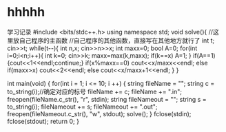 # hhhhh
学习记录
#include <bits/stdc++.h>
using namespace std;
void solve(){
	//这里放自己程序的主函数
	//自己程序的其他函数，直接写在其他地方就行了
	int t;
    cin>>t;
    while(t--){
        int n,x;
        cin>>n>>x;
        int maxx=0;
        bool A=0;
        for(int i=0;i<n;i++){
            int k=0;
            cin>>k;
            maxx=max(k,maxx);
            if(k==x) A=1;
        }
        if(A==1){cout<<1<<endl;continue;}
        if(x%maxx==0) cout<<x/maxx<<endl;
        else if(maxx>x) cout<<2<<endl;
        else cout<<x/maxx+1<<endl;
    }
}

int main(void)
{
    for(int i = 1; i <= 10; i ++)
    {
      string fileName = "";
      string c = to_string(i);//确定对应的标号
      fileName += c;
      fileName += ".in";
      freopen(fileName.c_str(), "r", stdin);
      string fileNameout = "";
      string s = to_string(i);
      fileNameout += s;
      fileNameout += ".out";
      freopen(fileNameout.c_str(), "w", stdout);
      solve();
    }
	fclose(stdin);
	fclose(stdout);
    return 0;
}
